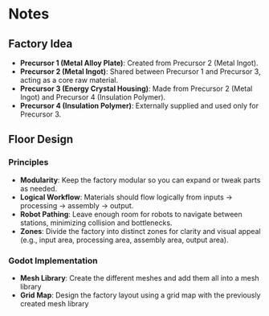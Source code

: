 # Notes

## Factory Idea

- **Precursor 1 (Metal Alloy Plate)**: Created from Precursor 2 (Metal Ingot).
- **Precursor 2 (Metal Ingot)**: Shared between Precursor 1 and Precursor 3, acting as a core raw material.
- **Precursor 3 (Energy Crystal Housing)**: Made from Precursor 2 (Metal Ingot) and Precursor 4 (Insulation Polymer).
- **Precursor 4 (Insulation Polymer)**: Externally supplied and used only for Precursor 3.

## Floor Design

### Principles

- **Modularity**: Keep the factory modular so you can expand or tweak parts as needed.
- **Logical Workflow**: Materials should flow logically from inputs → processing → assembly → output.
- **Robot Pathing**: Leave enough room for robots to navigate between stations, minimizing collision and bottlenecks.
- **Zones**: Divide the factory into distinct zones for clarity and visual appeal (e.g., input area, processing area, assembly area, output area).

### Godot Implementation

- **Mesh Library**: Create the different meshes and add them all into a mesh library
- **Grid Map**: Design the factory layout using a grid map with the previously created mesh library